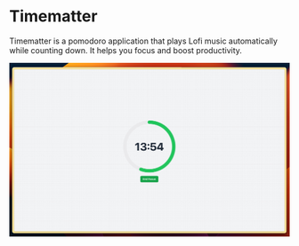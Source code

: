 # Timematter

Timematter is a pomodoro application that plays Lofi music automatically while counting down. It helps you focus and boost productivity.

![Demo](./static/images/og.png)

